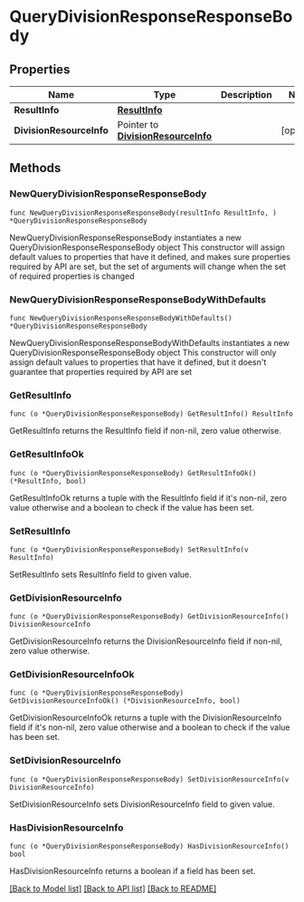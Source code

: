 # QueryDivisionResponseResponseBody

## Properties

Name | Type | Description | Notes
------------ | ------------- | ------------- | -------------
**ResultInfo** | [**ResultInfo**](ResultInfo.md) |  | 
**DivisionResourceInfo** | Pointer to [**DivisionResourceInfo**](DivisionResourceInfo.md) |  | [optional] 

## Methods

### NewQueryDivisionResponseResponseBody

`func NewQueryDivisionResponseResponseBody(resultInfo ResultInfo, ) *QueryDivisionResponseResponseBody`

NewQueryDivisionResponseResponseBody instantiates a new QueryDivisionResponseResponseBody object
This constructor will assign default values to properties that have it defined,
and makes sure properties required by API are set, but the set of arguments
will change when the set of required properties is changed

### NewQueryDivisionResponseResponseBodyWithDefaults

`func NewQueryDivisionResponseResponseBodyWithDefaults() *QueryDivisionResponseResponseBody`

NewQueryDivisionResponseResponseBodyWithDefaults instantiates a new QueryDivisionResponseResponseBody object
This constructor will only assign default values to properties that have it defined,
but it doesn't guarantee that properties required by API are set

### GetResultInfo

`func (o *QueryDivisionResponseResponseBody) GetResultInfo() ResultInfo`

GetResultInfo returns the ResultInfo field if non-nil, zero value otherwise.

### GetResultInfoOk

`func (o *QueryDivisionResponseResponseBody) GetResultInfoOk() (*ResultInfo, bool)`

GetResultInfoOk returns a tuple with the ResultInfo field if it's non-nil, zero value otherwise
and a boolean to check if the value has been set.

### SetResultInfo

`func (o *QueryDivisionResponseResponseBody) SetResultInfo(v ResultInfo)`

SetResultInfo sets ResultInfo field to given value.


### GetDivisionResourceInfo

`func (o *QueryDivisionResponseResponseBody) GetDivisionResourceInfo() DivisionResourceInfo`

GetDivisionResourceInfo returns the DivisionResourceInfo field if non-nil, zero value otherwise.

### GetDivisionResourceInfoOk

`func (o *QueryDivisionResponseResponseBody) GetDivisionResourceInfoOk() (*DivisionResourceInfo, bool)`

GetDivisionResourceInfoOk returns a tuple with the DivisionResourceInfo field if it's non-nil, zero value otherwise
and a boolean to check if the value has been set.

### SetDivisionResourceInfo

`func (o *QueryDivisionResponseResponseBody) SetDivisionResourceInfo(v DivisionResourceInfo)`

SetDivisionResourceInfo sets DivisionResourceInfo field to given value.

### HasDivisionResourceInfo

`func (o *QueryDivisionResponseResponseBody) HasDivisionResourceInfo() bool`

HasDivisionResourceInfo returns a boolean if a field has been set.


[[Back to Model list]](../README.md#documentation-for-models) [[Back to API list]](../README.md#documentation-for-api-endpoints) [[Back to README]](../README.md)


